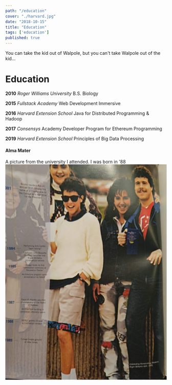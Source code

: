 ```yaml
---
path: "/education"
cover: "./harvard.jpg"
date: "2018-10-15"
title: "Education"
tags: ['education']
published: true
---
```

<!-- institutions I studied in. courses I took -->
You can take the kid out of Walpole, but you can't take Walpole out of the kid...                     


# Education
**2010** *Roger Williams University* B.S. Biology

**2015** *Fullstack Academy* Web Development Immersive

**2016** *Harvard Extension School* Java for Distributed Programming & Hadoop

**2017** *Consensys* Academy Developer Program for Ethereum Programming

**2019** *Harvard Extension School* Principles of Big Data Processing  

#### Alma Mater
A picture from the university I attended. I was born in '88
![RWU](./rwu.jpg)
